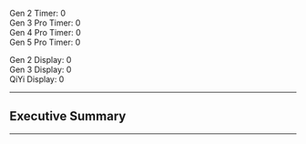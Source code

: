 Gen 2 Timer: 0  
Gen 3 Pro Timer: 0  
Gen 4 Pro Timer: 0  
Gen 5 Pro Timer: 0

Gen 2 Display: 0  
Gen 3 Display: 0  
QiYi Display: 0

[comment]: <> (Remove all equipment with "0")

---

## Executive Summary

[comment]: <> (At most one short paragraph briefly summarizing the entire report.)
[comment]: <> (This is intended as a TL;DR to let WCA Staff decide if they'll read the full report or not.)
[comment]: <> (This is located in "Equipment" only because it is the topmost section.)

---
